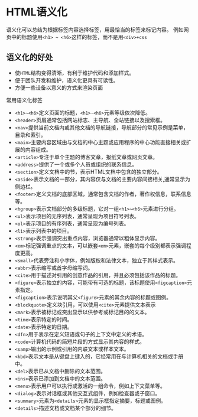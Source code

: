 # HTML语义化
语义化可以总结为根据标签内容选择标签，用最恰当的标签来标记内容。
例如网页中的标题使用```<h1> ~ <h6>```这样的标签，而不是用```<div>+css```

## 语义化的好处
- 使```HTML```结构变得清晰，有利于维护代码和添加样式。
- 便于团队开发和维护，语义化更具有可读性。
- 方便一些设备以意义的方式来渲染页面

常用语义化标签
- ``` <h1>~<h6> ```定义页面的标题，```<h1>-<h6>```元素等级依次降低。
- ``` <header> ```页眉通常包括网站标志、主导航、全站链接以及搜索框。
- ``` <nav> ```提供当前文档内或其他文档的导航链接，导航部分的常见示例是菜单，目录和索引。
- ``` <main> ```主要内容区域由与文档的中心主题或应用程序的中心功能直接相关或扩展的内容组成。
- ``` <article> ```专注于单个主题的博客文章，报纸文章或网页文章。
- ``` <address> ```提供了一个或多个人员或组织的联系信息。
- ``` <section> ```定义文档中的节，表示HTML文档中包含的独立部分。
- ``` <aside> ```表示文档的一部分，其内容仅与文档的主要内容间接相关,通常显示为侧边栏。
- ``` <footer> ```定义文档的底部区域，通常包含文档的作者，著作权信息，联系信息等。
- ``` <hgroup> ```表示文档部分的多级标题，它对一组```<h1>~<h6>```元素进行分组。
- ``` <ul> ```表示项目的无序列表，通常呈现为项目符号列表。
- ``` <ol> ```表示项目的有序列表，通常呈现为编号列表。
- ``` <li> ```表示列表中的项目。
- ``` <strong> ```表示强调突出重点内容，浏览器通常以粗体显示内容。
- ``` <em> ```标记强调重点的文本，可以嵌套```<em>```元素，嵌套的每个级别都表示强调程度更高。
- ``` <small> ```代表旁注和小字体，例如版权和法律文本，独立于其样式表示。
- ``` <abbr> ```表示缩写或首字母缩写词。
- ``` <cite> ```用于描述对引用的创意作品的引用，并且必须包括该作品的标题。
- ``` <figure> ```表示独立的内容，可能带有可选的标题，该标题使用```<figcaption>```元素指定。
- ``` <figcaption> ```表示说明其父```<figure>```元素的其余内容的标题或图例。
- ``` <blockquote> ```定义块引用，可以使用```<cite>```元素提供文本表示
- ``` <mark> ```表示被标记或突出显示以供参考或标记目的的文本。
- ``` <time> ```表示特定的时间。
- ``` <date> ```表示特定的日期。
- ``` <dfn> ```用于表示在定义短语或句子的上下文中定义的术语。
- ``` <code> ```计算机代码的简短片段的方式显示其内容的样式。
- ``` <samp> ```输出的示例或引用的内联文本或样本文本。
- ``` <kbd> ```表示文本是从键盘上键入的，它经常用在与计算机相关的文档或手册中。
- ``` <del> ```表示已从文档中删除的文本范围。
- ``` <ins> ```表示已添加到文档中的文本范围。
- ``` <menu> ```表示用户可以执行或激活的一组命令，例如上下文菜单等。
- ``` <dialog> ```表示对话框或其他交互式组件，例如检查器或子窗口。
- ``` <summary> ```元素为```<details>```元素的显示框指定摘要，标题或图例。
- ``` <details> ```描述文档或文档某个部分的细节。
